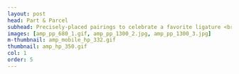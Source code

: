 ```yaml
---
layout: post
head: Part & Parcel
subhead: Precisely-placed pairings to celebrate a favorite ligature <br><br> 2013  -  giclée print  -  26" x 28"
images: [amp_pp_680_1.gif, amp_pp_1300_2.jpg, amp_pp_1300_3.jpg]
m-thumbnail: amp_mobile_hp_332.gif
thumbnail: amp_hp_350.gif
col: 1
order: 5
---
```

